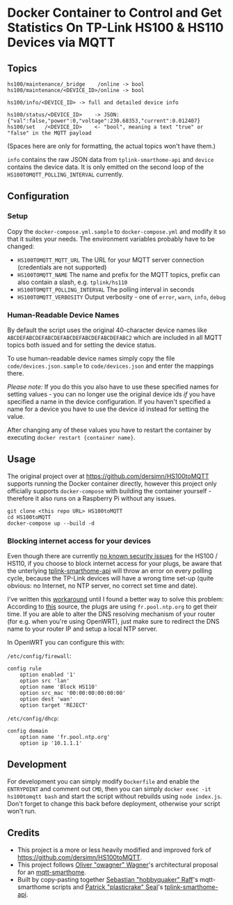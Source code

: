 # Docker Container to Control and Get Statistics On TP-Link HS100 & HS110 Devices via MQTT

## Topics

	hs100/maintenance/_bridge    /online -> bool
	hs100/maintenance/<DEVICE_ID>/online -> bool

    hs100/info/<DEVICE_ID> -> full and detailed device info

	hs100/status/<DEVICE_ID>    -> JSON: {"val":false,"power":0,"voltage":230.68353,"current":0.012407}
	hs100/set   /<DEVICE_ID>    <- "bool", meaning a text "true" or "false" in the MQTT payload 

(Spaces here are only for formatting, the actual topics won't have them.)

`info` contains the raw JSON data from `tplink-smarthome-api` and `device` contains the device data. It is only emitted on the second
loop of the `HS100TOMQTT_POLLING_INTERVAL` currently.

## Configuration

### Setup
Copy the `docker-compose.yml.sample` to `docker-compose.yml` and modify it so that it suites your needs. The environment variables probably have to be changed:

* `HS100TOMQTT_MQTT_URL` The URL for your MQTT server connection (credentials are not supported)
* `HS100TOMQTT_NAME` The name and prefix for the MQTT topics, prefix can also contain a slash, e.g. `tplink/hs110`
* `HS100TOMQTT_POLLING_INTERVAL` The polling interval in seconds
* `HS100TOMQTT_VERBOSITY` Output verbosity - one of `error`, `warn`, `info`, `debug`

### Human-Readable Device Names

By default the script uses the original 40-character device names like `ABCDEFABCDEFABCDEFABCDEFABCDEFABCDEFABC2` which are included
in all MQTT topics both issued and for setting the device status.

To use human-readable device names simply copy the file `code/devices.json.sample` to `code/devices.json` and enter the mappings there.

_Please note:_ If you do this you also have to use these specified names for setting values - you can no longer use the original device ids
*if* you have specified a name in the device configuration. If you haven't specified a name for a device you have to use the device id instead for setting the value.

After changing any of these values you have to restart the container by executing `docker restart {container name}`.

## Usage

The original project over at https://github.com/dersimn/HS100toMQTT supports running the Docker container directly, however this project only officially supports `docker-compose` with building the
container yourself - therefore it also runs on a Raspberry Pi without any issues.

	git clone <this repo URL> HS100toMQTT
	cd HS100toMQTT
    docker-compose up --build -d

### Blocking internet access for your devices

Even though there are currently [no known security issues](https://www.softscheck.com/en/reverse-engineering-tp-link-hs110/) for the HS100 / HS110, if you choose to block internet access for your
plugs, be aware that the unterlying [tplink-smarthome-api](https://github.com/plasticrake/tplink-smarthome-api) will throw an error on every polling cycle, because the TP-Link devices will have a
wrong time set-up (quite obvious: no Internet, no NTP server, no correct set time and date).

I've written this [workaround](https://github.com/dersimn/HS100toMQTT/blob/64a364f0336af1cb08791b13346441641fecee26/index.js#L87) until I found a better way to solve this problem: According
to [this](https://blog.georgovassilis.com/2016/05/07/controlling-the-tp-link-hs100-wi-fi-smart-plug/) source, the plugs are using `fr.pool.ntp.org` to get their time. If you are able to alter the DNS
resolving mechanism of your router (for e.g. when you're using OpenWRT), just make sure to redirect the DNS name to your router IP and setup a local NTP server.

In OpenWRT you can configure this with:

`/etc/config/firewall`:

	config rule
		option enabled '1'
		option src 'lan'
		option name 'Block HS110'
		option src_mac '00:00:00:00:00:00'
		option dest 'wan'
		option target 'REJECT'

`/etc/config/dhcp`:

	config domain
		option name 'fr.pool.ntp.org'
		option ip '10.1.1.1'

## Development

For development you can simply modify `Dockerfile` and enable the `ENTRYPOINT` and comment out `CMD`, then you can simply
`docker exec -it hs100tomqtt bash` and start the script without rebuilds using `node index.js`. Don't forget to change this back before deployment, otherwise your script won't run.

## Credits

* This project is a more or less heavily modified and improved fork of https://github.com/dersimn/HS100toMQTT.
* This project follows [Oliver "owagner" Wagner](https://github.com/owagner)'s architectural proposal for an [mqtt-smarthome](https://github.com/mqtt-smarthome/mqtt-smarthome).
* Built by copy-pasting together [Sebastian "hobbyquaker" Raff](https://github.com/hobbyquaker)'s mqtt-smarthome scripts
  and [Patrick "plasticrake" Seal](https://github.com/plasticrake)'s [tplink-smarthome-api](https://github.com/plasticrake/tplink-smarthome-api).
